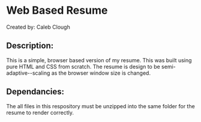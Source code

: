# Web Based Resume

Created by: Caleb Clough

## Description:

This is a simple, browser based version of my resume. This was built using pure HTML and CSS from scratch. The resume is design to be semi-adaptive--scaling as the browser window size is changed.

## Dependancies:

The all files in this respository must be unzipped into the same folder for the resume to render correctly.

